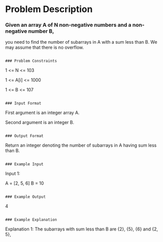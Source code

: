 # Problem Description

### Given an array A of N non-negative numbers and a non-negative number B,

you need to find the number of subarrays in A with a sum less than B.
We may assume that there is no overflow.

```

### Problem Constraints

```

1 <= N <= 103

1 <= A[i] <= 1000

1 <= B <= 107

```

### Input Format

```

First argument is an integer array A.

Second argument is an integer B.

```

### Output Format

```

Return an integer denoting the number of subarrays in A having sum less than B.

```

### Example Input

```

Input 1:

A = [2, 5, 6]
B = 10

```

### Example Output

```

4

```

### Example Explanation

```

Explanation 1:
The subarrays with sum less than B are {2}, {5}, {6} and {2, 5},

```

```
